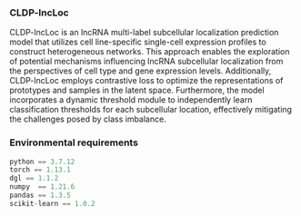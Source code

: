 ### CLDP-lncLoc

CLDP-lncLoc is an lncRNA multi-label subcellular localization prediction model that utilizes cell line-specific single-cell expression profiles to construct heterogeneous networks. This approach enables the exploration of potential mechanisms influencing lncRNA subcellular localization from the perspectives of cell type and gene expression levels. Additionally, CLDP-lncLoc employs contrastive loss to optimize the representations of prototypes and samples in the latent space. Furthermore, the model incorporates a dynamic threshold module to independently learn classification thresholds for each subcellular location, effectively mitigating the challenges posed by class imbalance.

### Environmental requirements

```python
python == 3.7.12
torch == 1.13.1 
dgl == 1.1.2 
numpy  == 1.21.6
pandas == 1.3.5
scikit-learn == 1.0.2
```
